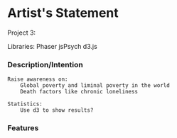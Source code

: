 # Artist's Statement

Project 3:

Libraries:
    Phaser
    jsPsych
    d3.js

### Description/Intention

    Raise awareness on: 
        Global poverty and liminal poverty in the world
        Death factors like chronic loneliness
    
    Statistics: 
        Use d3 to show results?

### Features

